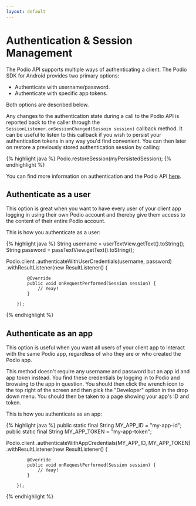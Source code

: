 ```yaml
---
layout: default
---
```

# Authentication & Session Management
The Podio API supports multiple ways of authenticating a client. The Podio SDK for Android provides two primary options:

* Authenticate with username/password.
* Authenticate with specific app tokens.

Both options are described below.

Any changes to the authentication state during a call to the Podio API is reported back to the caller through the `SessionListener.onSessionChanged(Sessoin session)` callback method. It can be useful to listen to this callback if you wish to persist your authentication tokens in any way you'd find convenient. You can then later on restore a previously stored authentication session by calling:

{% highlight java %}
Podio.restoreSession(myPersistedSession);
{% endhighlight %}

You can find more information on authentication and the Podio API [here](https://developers.podio.com/authentication).

## Authenticate as a user
This option is great when you want to have every user of your client app logging in using their own Podio account and thereby give them access to the content of their entire Podio account.

This is how you authenticate as a user:

{% highlight java %}
String username = userTextView.getText().toString();
String password = passTextView.getText().toString();

Podio.client
        .authenticateWithUserCredentials(username, password)
        .withResultListener(new ResultListener<Session>() {

            @Override
            public void onRequestPerformed(Session session) {
                // Yeay!
            }

        });
{% endhighlight %}

## Authenticate as an app
This option is useful when you want all users of your client app to interact with the same Podio app, regardless of who they are or who created the Podio app. 

This method doesn't require any username and password but an app id and app token instead. You find these credentials by logging in to Podio and browsing to the app in question. You should then click the wrench icon to the top right of the screen and then pick the "Developer" option in the drop down menu. You should then be taken to a page showing your app's ID and token.

This is how you authenticate as an app:

{% highlight java %}
public static final String MY_APP_ID = "my-app-id";
public static final String MY_APP_TOKEN = "my-app-token";

Podio.client
        .authenticateWithAppCredentials(MY_APP_ID, MY_APP_TOKEN)
        .withResultListener(new ResultListener<Session>() {

            @Override
            public void onRequestPerformed(Session session) {
                // Yeay!
            }

        });
{% endhighlight %}